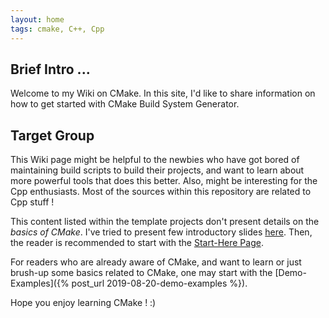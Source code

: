 ```yaml
---
layout: home
tags: cmake, C++, Cpp
---
```


## Brief Intro ...

Welcome to my Wiki on CMake.  In this site, I'd like to share information on how to get started with CMake
Build System Generator.  


## Target Group

This Wiki page might be helpful to the newbies who have got bored of maintaining build scripts to build their
projects, and want to learn about more powerful tools that does this better.  Also, might be interesting for
the Cpp enthusiasts.  Most of the sources within this repository are related to Cpp stuff !

This content listed within the template projects don't present details on the *basics of CMake*.  I've tried
to present few introductory slides [here](/slide-deck/learn-cmake.pptx).  Then, the reader is recommended
to start with the [Start-Here Page](/home/home).

For readers who are already aware of CMake, and want to learn or just brush-up some basics related to CMake,
one may start with the [Demo-Examples]({% post_url 2019-08-20-demo-examples %}).

Hope you enjoy learning CMake !  :)